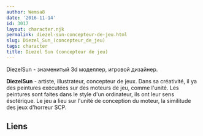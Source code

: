 ```yaml
---
author: Wemsa8
date: '2016-11-14'
id: 3017
layout: character.njk
permalink: diezel-sun-concepteur-de-jeu.html
slug: Diezel_Sun_(concepteur_de_jeu)
tags: character
title: Diezel Sun (concepteur de jeu)
---
```


DiezelSun - знаменитый 3d моделлер, игровой дизайнер.

**DiezelSun** - artiste, illustrateur, concepteur de jeux. Dans sa
créativité, il ya des peintures exécutées sur des moteurs de jeu, comme
l'unité. Les peintures sont faites dans le style d'un ordinateur, ils
ont leur sens ésotérique. Le jeu a lieu sur l'unité de conception du
moteur, la similitude des jeux d'horreur SCP.

## Liens